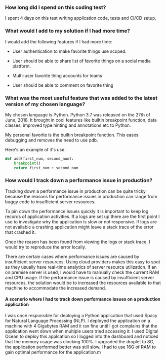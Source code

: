 ### How long did I spend on this coding test?

I spent 4 days on this test writing application code, tests and CI/CD setup.

### What would I add to my solution if I had more time?

I would add the following features if I had more time:

- User authentication to make favorite things use scoped.

- User should be able to share list of favorite things on a social media platform.

- Multi-user favorite thing accounts for teams

- User should be able to comment on favorite thing


### What was the most useful feature that was added to the latest version of my chosen language?

My chosen language is Python. Python 3.7 was released on the 27th of June, 2018. It brought in cool features like builtin breakpoint function, data classes, improved type hinting and annotations etc to Python.

My personal favorite is the builtin breakpoint function. This eases debugging and removes the need to use pdb.

Here's an example of it's use:

```python
def add(first_num, second_num):
    breakpoint()
    return first_num + second_num
```

### How would I track down a performance issue in production?

Tracking down a performance issue in production can be quite tricky because the reasons for performance issues in production can range from buggy code to insufficient server resources.

To pin down the performance issues quickly it is important to keep log records of application activities. If a logs are set up there are the first point I use to investigate why the application is slow or not responsive. If logs are not available a crashing application might leave a stack trace of the error that crashed it.

Once the reason has been found from viewing the logs or stack trace. I would try to reproduce the error locally.

There are certain cases where performance issues are caused by insufficient server resources. Using cloud providers makes this easy to spot as they usually have real-time analytics of server resource utilization. If an on premise server is used, I would have to manually check the current RAM and CPU usage. If the performance issue is caused by insufficient server resources, the solution would be to increased the resources available to that machine to accommodate the increased demand.

#### A scenerio where I had to track down performance issues on a production application

I was once responsible for deploying a Python application that used Spacy for Natural Language Processing (NLP). I deployed the application on a machine with 4 Gigabytes RAM and it ran fine until I got complains that the application went down when multiple users tried accessing it. I used Digital Ocean to deploy this applcation so I logged into  the dashboard and noticed that the memory usage was clocking 100%. I upgraded the droplet to 8G, the application performed better was still slow. I had to use 16G of RAM to gain optimal performance for the application.m

